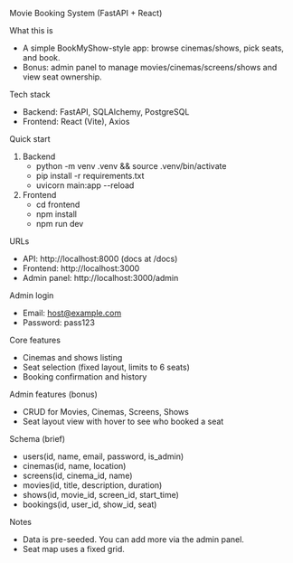Movie Booking System (FastAPI + React)

What this is
- A simple BookMyShow-style app: browse cinemas/shows, pick seats, and book.
- Bonus: admin panel to manage movies/cinemas/screens/shows and view seat ownership.

Tech stack
- Backend: FastAPI, SQLAlchemy, PostgreSQL
- Frontend: React (Vite), Axios

Quick start
1) Backend
   - python -m venv .venv && source .venv/bin/activate
   - pip install -r requirements.txt
   - uvicorn main:app --reload
2) Frontend
   - cd frontend
   - npm install
   - npm run dev

URLs
- API: http://localhost:8000 (docs at /docs)
- Frontend: http://localhost:3000
- Admin panel: http://localhost:3000/admin

Admin login
- Email: host@example.com
- Password: pass123

Core features
- Cinemas and shows listing
- Seat selection (fixed layout, limits to 6 seats)
- Booking confirmation and history

Admin features (bonus)
- CRUD for Movies, Cinemas, Screens, Shows
- Seat layout view with hover to see who booked a seat

Schema (brief)
- users(id, name, email, password, is_admin)
- cinemas(id, name, location)
- screens(id, cinema_id, name)
- movies(id, title, description, duration)
- shows(id, movie_id, screen_id, start_time)
- bookings(id, user_id, show_id, seat)

Notes
- Data is pre-seeded. You can add more via the admin panel.
- Seat map uses a fixed grid.

